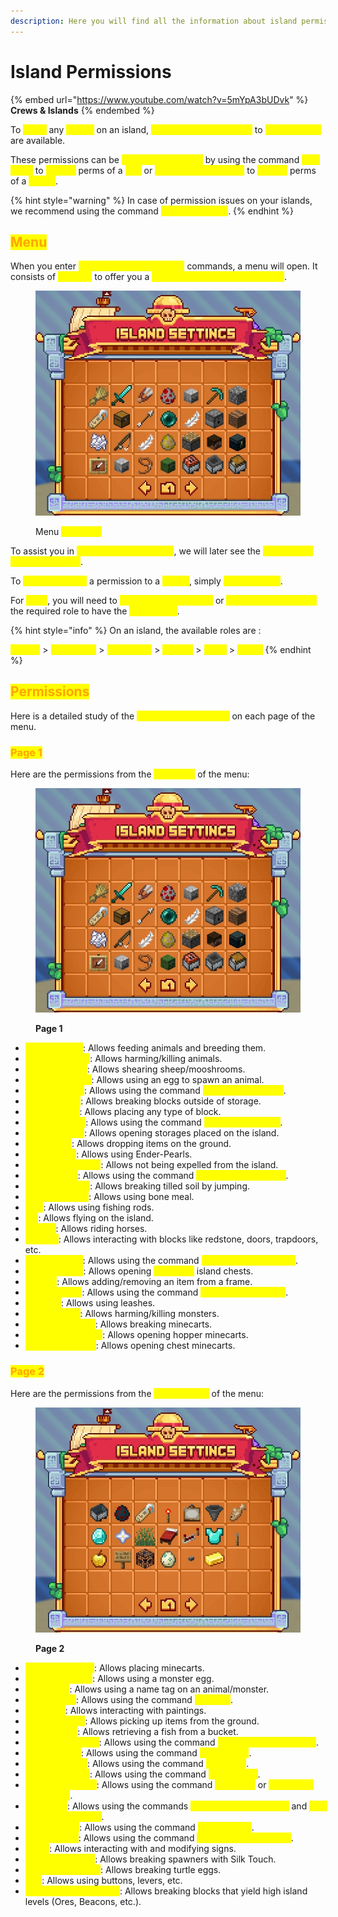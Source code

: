 ```yaml
---
description: Here you will find all the information about island permissions.
---
```


# Island Permissions

{% embed url="https://www.youtube.com/watch?v=5mYpA3bUDvk" %}
**Crews & Islands**
{% endembed %}

To <mark style="color:yellow;">**avoid**</mark> any <mark style="color:yellow;">**issues**</mark> on an island, <mark style="color:yellow;">**permissions assignable**</mark> to <mark style="color:yellow;">**roles/players**</mark> are available.

These permissions can be <mark style="color:yellow;">**managed/modified**</mark> by using the command <mark style="color:yellow;">**`/is perms`**</mark> to <mark style="color:yellow;">**modify**</mark> perms of a <mark style="color:yellow;">**role**</mark> or <mark style="color:yellow;">**`/is perms [Username]`**</mark> to <mark style="color:yellow;">**modify**</mark> perms of a <mark style="color:yellow;">**player**</mark>.

{% hint style="warning" %}
In case of permission issues on your islands, we recommend using the command <mark style="color:yellow;">**`/is perms reset`**</mark>.
{% endhint %}

## <mark style="color:orange;">Menu</mark>

When you enter <mark style="color:yellow;">**permission management**</mark> commands, a menu will open. It consists of <mark style="color:yellow;">**2 pages**</mark> to offer you a <mark style="color:yellow;">**complete range of permissions**</mark>.

<figure><img src="../../.gitbook/assets/is perms (2).jpg" alt=""><figcaption><p>Menu <mark style="color:yellow;"><strong><code>/is perms</code></strong></mark></p></figcaption></figure>

To assist you in <mark style="color:yellow;">**managing permissions**</mark>, we will later see the <mark style="color:yellow;">**list of these and their effects**</mark>.

To <mark style="color:yellow;">**assign/remove**</mark> a permission to a <mark style="color:yellow;">**player**</mark>, simply <mark style="color:yellow;">**click on them**</mark>.&#x20;

For <mark style="color:yellow;">**roles**</mark>, you will need to <mark style="color:yellow;">**increase (Right-Click)**</mark> or <mark style="color:yellow;">**decrease (Left-Click)**</mark> the required role to have the <mark style="color:yellow;">**permission**</mark>.&#x20;

{% hint style="info" %}
On an island, the available roles are :&#x20;

<mark style="color:yellow;">**Leader**</mark> > <mark style="color:yellow;">**Co-Leader**</mark> > <mark style="color:yellow;">**Moderator**</mark> > <mark style="color:yellow;">**Recruit**</mark> > <mark style="color:yellow;">**Coop**</mark> > <mark style="color:yellow;">**Guest**</mark>
{% endhint %}

## <mark style="color:orange;">**Permissions**</mark>

Here is a detailed study of the <mark style="color:yellow;">**permissions available**</mark> on each page of the menu.

### <mark style="color:orange;">Page 1</mark>

Here are the permissions from the <mark style="color:yellow;">**first page**</mark> of the menu:

<figure><img src="../../.gitbook/assets/is perms (1).jpg" alt=""><figcaption><p><strong>Page 1</strong></p></figcaption></figure>

* <mark style="color:yellow;">**Feed Animals**</mark>: Allows feeding animals and breeding them.&#x20;
* <mark style="color:yellow;">**Attack Animals**</mark>: Allows harming/killing animals.&#x20;
* <mark style="color:yellow;">**Shear Animals**</mark>: Allows shearing sheep/mooshrooms.&#x20;
* <mark style="color:yellow;">**Spawn Animals**</mark>: Allows using an egg to spawn an animal.&#x20;
* <mark style="color:yellow;">**Ban Members**</mark>: Allows using the command <mark style="color:yellow;">**`/is ban [Username]`**</mark>.&#x20;
* <mark style="color:yellow;">**Break Blocks**</mark>: Allows breaking blocks outside of storage.&#x20;
* <mark style="color:yellow;">**Place Blocks**</mark>: Allows placing any type of block.&#x20;
* <mark style="color:yellow;">**Change Name**</mark>: Allows using the command <mark style="color:yellow;">**`/is rename [Name]`**</mark>.&#x20;
* <mark style="color:yellow;">**Chest Access**</mark>: Allows opening storages placed on the island.&#x20;
* <mark style="color:yellow;">**Drop Items**</mark>: Allows dropping items on the ground.&#x20;
* <mark style="color:yellow;">**Ender-Pearl**</mark>: Allows using Ender-Pearls.&#x20;
* <mark style="color:yellow;">**Bypass Expulsion**</mark>: Allows not being expelled from the island.&#x20;
* <mark style="color:yellow;">**Expel Player**</mark>: Allows using the command <mark style="color:yellow;">**`/is expel [Username]`**</mark>.&#x20;
* <mark style="color:yellow;">**Jump on Crops**</mark>: Allows breaking tilled soil by jumping.&#x20;
* <mark style="color:yellow;">**Use Bone Meal**</mark>: Allows using bone meal.&#x20;
* <mark style="color:yellow;">**Fish**</mark>: Allows using fishing rods.&#x20;
* <mark style="color:yellow;">**Fly**</mark>: Allows flying on the island.&#x20;
* <mark style="color:yellow;">**Horses**</mark>: Allows riding horses.&#x20;
* <mark style="color:yellow;">**Interact**</mark>: Allows interacting with blocks like redstone, doors, trapdoors, etc.&#x20;
* <mark style="color:yellow;">**Invite Players**</mark>: Allows using the command <mark style="color:yellow;">**`/is invite [Username]`**</mark>.&#x20;
* <mark style="color:yellow;">**Island Chests**</mark>: Allows opening <mark style="color:yellow;">**`/is chest`**</mark> island chests.&#x20;
* <mark style="color:yellow;">**Frames**</mark>: Allows adding/removing an item from a frame.&#x20;
* <mark style="color:yellow;">**Kick Member**</mark>: Allows using the command <mark style="color:yellow;">**`/is kick [Username]`**</mark>.&#x20;
* <mark style="color:yellow;">**Leashes**</mark>: Allows using leashes.
* <mark style="color:yellow;">**Hit Monsters**</mark>: Allows harming/killing monsters.&#x20;
* <mark style="color:yellow;">**Break Minecarts**</mark>: Allows breaking minecarts.&#x20;
* <mark style="color:yellow;">**Hoppers Minecart**</mark>: Allows opening hopper minecarts.&#x20;
* <mark style="color:yellow;">**Chests Minecart**</mark>: Allows opening chest minecarts.&#x20;

### <mark style="color:orange;">Page 2</mark>

Here are the permissions from the <mark style="color:yellow;">**second page**</mark> of the menu:

<figure><img src="../../.gitbook/assets/is perms pg 2 (1).jpg" alt=""><figcaption><p><strong>Page 2</strong></p></figcaption></figure>

* <mark style="color:yellow;">**Place Minecarts**</mark>: Allows placing minecarts.&#x20;
* <mark style="color:yellow;">**Monster Spawn**</mark>: Allows using a monster egg.&#x20;
* <mark style="color:yellow;">**Name-Tag**</mark>: Allows using a name tag on an animal/monster.&#x20;
* <mark style="color:yellow;">**Open Island**</mark>: Allows using the command <mark style="color:yellow;">**`/is open`**</mark>.&#x20;
* <mark style="color:yellow;">**Paintings**</mark>: Allows interacting with paintings.&#x20;
* <mark style="color:yellow;">**Pick Up Drops**</mark>: Allows picking up items from the ground.&#x20;
* <mark style="color:yellow;">**Pick Up Fish**</mark>: Allows retrieving a fish from a bucket.&#x20;
* <mark style="color:yellow;">**Promote Member**</mark>: Allows using the command <mark style="color:yellow;">**`/is promote [Username]`**</mark>.&#x20;
* <mark style="color:yellow;">**View Ratings**</mark>: Allows using the command <mark style="color:yellow;">**`/is ratings`**</mark>.&#x20;
* <mark style="color:yellow;">**Change Biome**</mark>: Allows using the command <mark style="color:yellow;">**`/is biome`**</mark>.&#x20;
* <mark style="color:yellow;">**Change Spawn**</mark>: Allows using the command <mark style="color:yellow;">**`/is sethome`**</mark>.&#x20;
* <mark style="color:yellow;">**Edit Permissions**</mark>: Allows using the command <mark style="color:yellow;">**`/is perms`**</mark> or <mark style="color:yellow;">**`/is perms [Username]`**</mark>.&#x20;
* <mark style="color:yellow;">**Edit Roles**</mark>: Allows using the commands <mark style="color:yellow;">**`/is promote [Username]`**</mark> and <mark style="color:yellow;">**`/is demote [Username]`**</mark>.&#x20;
* <mark style="color:yellow;">**Edit Settings**</mark>: Allows using the command <mark style="color:yellow;">**`/is settings`**</mark>.&#x20;
* <mark style="color:yellow;">**Remove Ally**</mark>: Allows using the command <mark style="color:yellow;">**`/is uncoop [Username]`**</mark>.&#x20;
* <mark style="color:yellow;">**Signs**</mark>: Allows interacting with and modifying signs.&#x20;
* <mark style="color:yellow;">**Break Spawners**</mark>: Allows breaking spawners with Silk Touch.
* <mark style="color:yellow;">**Break Turtle Eggs**</mark>: Allows breaking turtle eggs.&#x20;
* <mark style="color:yellow;">**Use**</mark>: Allows using buttons, levers, etc.&#x20;
* <mark style="color:yellow;">**Break Valuable Blocks**</mark>: Allows breaking blocks that yield high island levels (Ores, Beacons, etc.).
